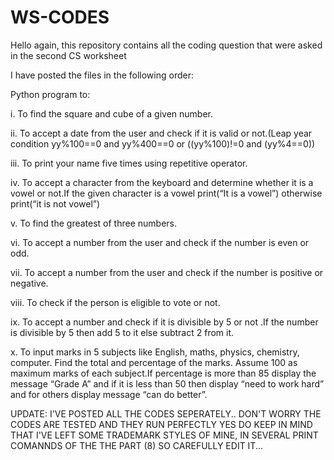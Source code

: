 # WS-CODES
Hello again, this repository contains all the coding question that were asked in the second CS worksheet 

I have posted the files in the following order:

Python program to:

i. To find the square and cube of a given number.

ii. To accept a date from the user and check if it is valid or not.(Leap year condition
yy%100==0 and yy%400==0 or ((yy%100)!=0 and (yy%4==0))

iii. To print your name five times using repetitive operator.

iv. To accept a character from the keyboard and determine whether it is a vowel or not.If the
given character is a vowel print(“It is a vowel”) otherwise print(“it is not vowel”)

v. To find the greatest of three numbers.

vi. To accept a number from the user and check if the number is even or odd.

vii. To accept a number from the user and check if the number is positive or negative.

viii. To check if the person is eligible to vote or not.

ix. To accept a number and check if it is divisible by 5 or not .If the number is divisible by 5
then add 5 to it else subtract 2 from it.

x. To input marks in 5 subjects like English, maths, physics, chemistry, computer. Find the
total and percentage of the marks. Assume 100 as maximum marks of each subject.If
percentage is more than 85 display the message “Grade A” and if it is less than 50 then
display “need to work hard” and for others display message “can do better”.

UPDATE:
I'VE POSTED ALL THE CODES SEPERATELY.. DON'T WORRY THE CODES ARE TESTED AND THEY RUN PERFECTLY
YES DO KEEP IN MIND THAT I'VE LEFT SOME TRADEMARK STYLES OF MINE, IN SEVERAL PRINT COMANNDS OF THE THE PART (8) SO CAREFULLY EDIT IT...
